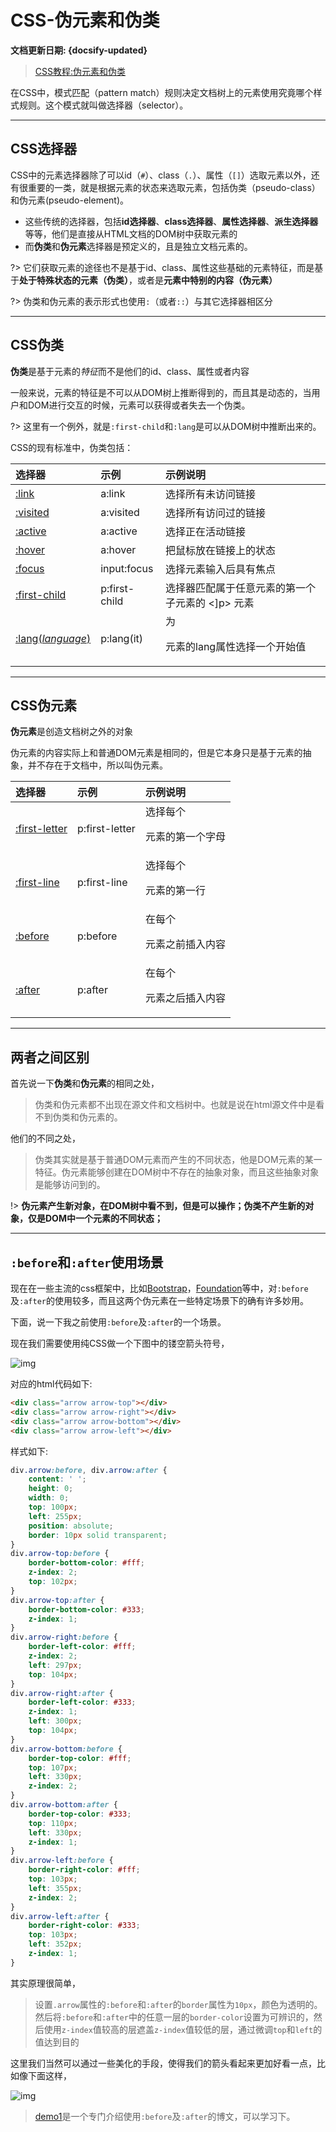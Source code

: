 # CSS-伪元素和伪类<!-- {docsify-ignore} -->

**文档更新日期: {docsify-updated}**

> [CSS教程:伪元素和伪类](zh-cn/browser-side/css/README#CSS-伪类)

在CSS中，模式匹配（pattern match）规则决定文档树上的元素使用究竟哪个样式规则。这个模式就叫做选择器（selector）。

---

## CSS选择器

CSS中的元素选择器除了可以id（`#`）、class（`.`）、属性（`[]`）选取元素以外，还有很重要的一类，就是根据元素的状态来选取元素，包括伪类（pseudo-class）和伪元素(pseudo-element)。

- 这些传统的选择器，包括**id选择器**、**class选择器**、**属性选择器**、**派生选择器**等等，他们是直接从HTML文档的DOM树中获取元素的
- 而**伪类**和**伪元素**选择器是预定义的，且是独立文档元素的。

?> 它们获取元素的途径也不是基于id、class、属性这些基础的元素特征，而是基于**处于特殊状态的元素（伪类）**，或者是**元素中特别的内容（伪元素）**

?> 伪类和伪元素的表示形式也使用`:`（或者`::`）与其它选择器相区分

---

## CSS伪类

**伪类**是基于元素的*特征*而不是他们的id、class、属性或者内容

一般来说，元素的特征是不可以从DOM树上推断得到的，而且其是动态的，当用户和DOM进行交互的时候，元素可以获得或者失去一个伪类。

?> 这里有一个例外，就是`:first-child`和`:lang`是可以从DOM树中推断出来的。

CSS的现有标准中，伪类包括：

| 选择器                                                       | 示例          | 示例说明                                         |
| :----------------------------------------------------------- | :------------ | :----------------------------------------------- |
| [:link](zh-cn/browser-side/css/css3/css3-选择器#link选择器)  | a:link        | 选择所有未访问链接                               |
| [:visited](zh-cn/browser-side/css/css3/css3-选择器#visited选择器) | a:visited     | 选择所有访问过的链接                             |
| [:active](zh-cn/browser-side/css/css3/css3-选择器#active选择器) | a:active      | 选择正在活动链接                                 |
| [:hover](zh-cn/browser-side/css/css3/css3-选择器#hover选择器) | a:hover       | 把鼠标放在链接上的状态                           |
| [:focus](zh-cn/browser-side/css/css3/css3-选择器#focus选择器) | input:focus   | 选择元素输入后具有焦点                           |
| [:first-child](zh-cn/browser-side/css/css3/css3-选择器#lfirst-child选择器) | p:first-child | 选择器匹配属于任意元素的第一个子元素的 <]p> 元素 |
| [:lang(*language*)](zh-cn/browser-side/css/css3/css3-选择器#lang选择器) | p:lang(it)    | 为<p>元素的lang属性选择一个开始值                |

---

## CSS伪元素

**伪元素**是创造文档树之外的对象

伪元素的内容实际上和普通DOM元素是相同的，但是它本身只是基于元素的抽象，并不存在于文档中，所以叫伪元素。



| 选择器                                                       | 示例           | 示例说明                     |
| :----------------------------------------------------------- | :------------- | :--------------------------- |
| [:first-letter](zh-cn/browser-side/css/css3/css3-选择器#first-letter选择器) | p:first-letter | 选择每个<p> 元素的第一个字母 |
| [:first-line](zh-cn/browser-side/css/css3/css3-选择器#first-line选择器) | p:first-line   | 选择每个<p> 元素的第一行     |
| [:before](zh-cn/browser-side/css/css3/css3-选择器#before选择器) | p:before       | 在每个<p>元素之前插入内容    |
| [:after](zh-cn/browser-side/css/css3/css3-选择器#after选择器) | p:after        | 在每个<p>元素之后插入内容    |

---

## 两者之间区别

首先说一下**伪类**和**伪元素**的相同之处，

> 伪类和伪元素都不出现在源文件和文档树中。也就是说在html源文件中是看不到伪类和伪元素的。

他们的不同之处，

> 伪类其实就是基于普通DOM元素而产生的不同状态，他是DOM元素的某一特征。伪元素能够创建在DOM树中不存在的抽象对象，而且这些抽象对象是能够访问到的。

!> **伪元素产生新对象，在DOM树中看不到，但是可以操作；伪类不产生新的对象，仅是DOM中一个元素的不同状态；**

---

## `:before`和`:after`使用场景

现在在一些主流的css框架中，比如[Bootstrap](http://www.bootcss.com/)，[Foundation](http://foundation.zurb.com/)等中，对`:before`及`:after`的使用较多，而且这两个伪元素在一些特定场景下的确有许多妙用。

下面，说一下我之前使用`:before`及`:after`的一个场景。

现在我们需要使用纯CSS做一个下图中的镂空箭头符号，

![img](https://typora-img-1257000606.cos.ap-beijing.myqcloud.com/uPic/UZsqOa000001.png)

对应的html代码如下:

```html
<div class="arrow arrow-top"></div>
<div class="arrow arrow-right"></div>
<div class="arrow arrow-bottom"></div>
<div class="arrow arrow-left"></div>
```

样式如下:

```css
div.arrow:before, div.arrow:after {
    content: ' ';
    height: 0;
    width: 0;
    top: 100px;
    left: 255px;
    position: absolute;
    border: 10px solid transparent;
}
div.arrow-top:before {
    border-bottom-color: #fff;
    z-index: 2;
    top: 102px;
}
div.arrow-top:after {
    border-bottom-color: #333;
    z-index: 1;
}
div.arrow-right:before {
    border-left-color: #fff;
    z-index: 2;
    left: 297px;
    top: 104px;
}
div.arrow-right:after {
    border-left-color: #333;
    z-index: 1;
    left: 300px;
    top: 104px;
}
div.arrow-bottom:before {
    border-top-color: #fff;
    top: 107px;
    left: 330px;
    z-index: 2;
}
div.arrow-bottom:after {
    border-top-color: #333;
    top: 110px;
    left: 330px;
    z-index: 1;
}
div.arrow-left:before {
    border-right-color: #fff;
    top: 103px;
    left: 355px;
    z-index: 2;
}
div.arrow-left:after {
    border-right-color: #333;
    top: 103px;
    left: 352px;
    z-index: 1;
}
```

其实原理很简单，

> 设置`.arrow`属性的`:before`和`:after`的`border`属性为`10px`，颜色为透明的。然后将`:before`和`:after`中的任意一层的`border-color`设置为可辨识的，然后使用`z-index`值较高的层遮盖`z-index`值较低的层，通过微调`top`和`left`的值达到目的

这里我们当然可以通过一些美化的手段，使得我们的箭头看起来更加好看一点，比如像下面这样，

![img](https://typora-img-1257000606.cos.ap-beijing.myqcloud.com/uPic/zIUAqk000002.png)



> [demo1](http://www.jiawin.com/css-before-after/)是一个专门介绍使用`:before`及`:after`的博文，可以学习下。



